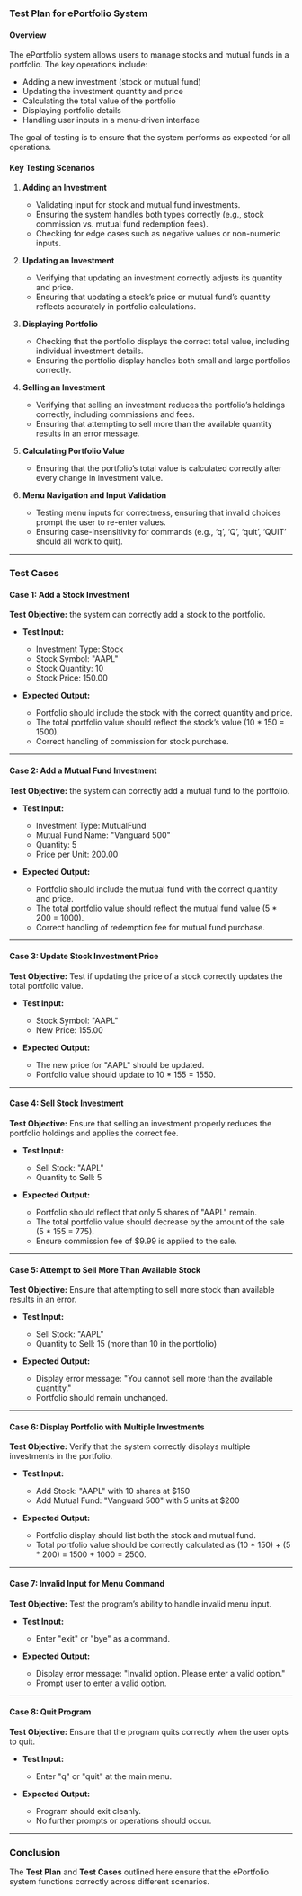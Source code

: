 
### **Test Plan for ePortfolio System**

#### **Overview**
The ePortfolio system allows users to manage stocks and mutual funds in a portfolio. The key operations include:
- Adding a new investment (stock or mutual fund)
- Updating the investment quantity and price
- Calculating the total value of the portfolio
- Displaying portfolio details
- Handling user inputs in a menu-driven interface

The goal of testing is to ensure that the system performs as expected for all operations.

#### **Key Testing Scenarios**

1. **Adding an Investment**
   - Validating input for stock and mutual fund investments.
   - Ensuring the system handles both types correctly (e.g., stock commission vs. mutual fund redemption fees).
   - Checking for edge cases such as negative values or non-numeric inputs.

2. **Updating an Investment**
   - Verifying that updating an investment correctly adjusts its quantity and price.
   - Ensuring that updating a stock’s price or mutual fund’s quantity reflects accurately in portfolio calculations.

3. **Displaying Portfolio**
   - Checking that the portfolio displays the correct total value, including individual investment details.
   - Ensuring the portfolio display handles both small and large portfolios correctly.

4. **Selling an Investment**
   - Verifying that selling an investment reduces the portfolio’s holdings correctly, including commissions and fees.
   - Ensuring that attempting to sell more than the available quantity results in an error message.

5. **Calculating Portfolio Value**
   - Ensuring that the portfolio’s total value is calculated correctly after every change in investment value.

6. **Menu Navigation and Input Validation**
   - Testing menu inputs for correctness, ensuring that invalid choices prompt the user to re-enter values.
   - Ensuring case-insensitivity for commands (e.g., ‘q’, ‘Q’, ‘quit’, ‘QUIT’ should all work to quit).

---

### **Test Cases**

#### **Case 1: Add a Stock Investment**
**Test Objective:** the system can correctly add a stock to the portfolio.

- **Test Input:**
  - Investment Type: Stock
  - Stock Symbol: "AAPL"
  - Stock Quantity: 10
  - Stock Price: 150.00

- **Expected Output:**
  - Portfolio should include the stock with the correct quantity and price.
  - The total portfolio value should reflect the stock’s value (10 * 150 = 1500).
  - Correct handling of commission for stock purchase.

---

#### **Case 2: Add a Mutual Fund Investment**
**Test Objective:** the system can correctly add a mutual fund to the portfolio.

- **Test Input:**
  - Investment Type: MutualFund
  - Mutual Fund Name: "Vanguard 500"
  - Quantity: 5
  - Price per Unit: 200.00

- **Expected Output:**
  - Portfolio should include the mutual fund with the correct quantity and price.
  - The total portfolio value should reflect the mutual fund value (5 * 200 = 1000).
  - Correct handling of redemption fee for mutual fund purchase.

---

#### **Case 3: Update Stock Investment Price**
**Test Objective:** Test if updating the price of a stock correctly updates the total portfolio value.

- **Test Input:**
  - Stock Symbol: "AAPL"
  - New Price: 155.00

- **Expected Output:**
  - The new price for "AAPL" should be updated.
  - Portfolio value should update to 10 * 155 = 1550.

---

#### **Case 4: Sell Stock Investment**
**Test Objective:** Ensure that selling an investment properly reduces the portfolio holdings and applies the correct fee.

- **Test Input:**
  - Sell Stock: "AAPL"
  - Quantity to Sell: 5

- **Expected Output:**
  - Portfolio should reflect that only 5 shares of "AAPL" remain.
  - The total portfolio value should decrease by the amount of the sale (5 * 155 = 775).
  - Ensure commission fee of $9.99 is applied to the sale.

---

#### **Case 5: Attempt to Sell More Than Available Stock**
**Test Objective:** Ensure that attempting to sell more stock than available results in an error.

- **Test Input:**
  - Sell Stock: "AAPL"
  - Quantity to Sell: 15 (more than 10 in the portfolio)

- **Expected Output:**
  - Display error message: "You cannot sell more than the available quantity."
  - Portfolio should remain unchanged.

---

#### **Case 6: Display Portfolio with Multiple Investments**
**Test Objective:** Verify that the system correctly displays multiple investments in the portfolio.

- **Test Input:**
  - Add Stock: "AAPL" with 10 shares at $150
  - Add Mutual Fund: "Vanguard 500" with 5 units at $200

- **Expected Output:**
  - Portfolio display should list both the stock and mutual fund.
  - Total portfolio value should be correctly calculated as (10 * 150) + (5 * 200) = 1500 + 1000 = 2500.

---

#### **Case 7: Invalid Input for Menu Command**
**Test Objective:** Test the program’s ability to handle invalid menu input.

- **Test Input:** 
  - Enter "exit" or "bye" as a command.

- **Expected Output:**
  - Display error message: "Invalid option. Please enter a valid option."
  - Prompt user to enter a valid option.

---

#### **Case 8: Quit Program**
**Test Objective:** Ensure that the program quits correctly when the user opts to quit.

- **Test Input:** 
  - Enter "q" or "quit" at the main menu.

- **Expected Output:**
  - Program should exit cleanly.
  - No further prompts or operations should occur.


---

### **Conclusion**

The **Test Plan** and **Test Cases** outlined here ensure that the ePortfolio system functions correctly across different scenarios.